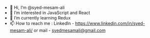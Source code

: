 - 👋 Hi, I’m @syed-mesam-ali
- 👀 I’m interested in JavaScript and React
- 🌱 I’m currently learning Redux
- 📫 How to reach me : LinkedIn - https://www.linkedin.com/in/syed-mesam-ali/ or mail - syedmesamali@gmail.com

<!---
syed-mesam-ali/syed-mesam-ali is a ✨ special ✨ repository because its `README.md` (this file) appears on your GitHub profile.
You can click the Preview link to take a look at your changes.
--->
